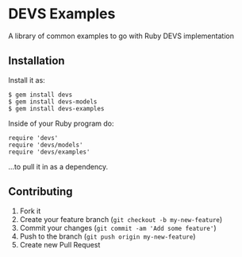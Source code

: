 # DEVS Examples

A library of common examples to go with Ruby DEVS implementation

## Installation

Install it as:

    $ gem install devs
    $ gem install devs-models
    $ gem install devs-examples

Inside of your Ruby program do:

    require 'devs'
    require 'devs/models'
    require 'devs/examples'

...to pull it in as a dependency.

## Contributing

1. Fork it
2. Create your feature branch (`git checkout -b my-new-feature`)
3. Commit your changes (`git commit -am 'Add some feature'`)
4. Push to the branch (`git push origin my-new-feature`)
5. Create new Pull Request
